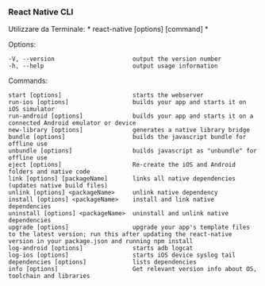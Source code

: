 ### React Native CLI 
Utilizzare da Terminale: * react-native [options] [command] *

  Options:

    -V, --version                      output the version number
    -h, --help                         output usage information

  Commands:

    start [options]                    starts the webserver
    run-ios [options]                  builds your app and starts it on iOS simulator
    run-android [options]              builds your app and starts it on a connected Android emulator or device
    new-library [options]              generates a native library bridge
    bundle [options]                   builds the javascript bundle for offline use
    unbundle [options]                 builds javascript as "unbundle" for offline use
    eject [options]                    Re-create the iOS and Android folders and native code
    link [options] [packageName]       links all native dependencies (updates native build files)
    unlink [options] <packageName>     unlink native dependency
    install [options] <packageName>    install and link native dependencies
    uninstall [options] <packageName>  uninstall and unlink native dependencies
    upgrade [options]                  upgrade your app's template files to the latest version; run this after updating the react-native version in your package.json and running npm install
    log-android [options]              starts adb logcat
    log-ios [options]                  starts iOS device syslog tail
    dependencies [options]             lists dependencies
    info [options]                     Get relevant version info about OS, toolchain and libraries